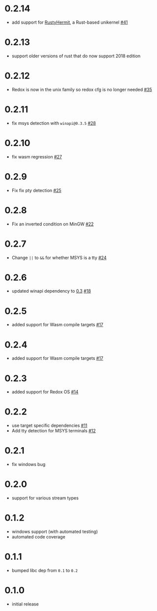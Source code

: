 # 0.2.14

* add support for [RustyHermit](https://github.com/hermitcore/libhermit-rs), a Rust-based unikernel [#41](https://github.com/softprops/atty/pull/41)

# 0.2.13

* support older versions of rust that do now support 2018 edition

# 0.2.12

* Redox is now in the unix family so redox cfg is no longer needed [#35](https://github.com/softprops/atty/pull/35)

# 0.2.11

* fix msys detection with `winapi@0.3.5` [#28](https://github.com/softprops/atty/pull/28)

# 0.2.10

* fix wasm regression [#27](https://github.com/softprops/atty/pull/27)

# 0.2.9

* Fix fix pty detection [#25](https://github.com/softprops/atty/pull/25)

# 0.2.8

* Fix an inverted condition on MinGW [#22](https://github.com/softprops/atty/pull/22)

# 0.2.7

* Change `||` to `&&` for whether MSYS is a tty [#24](https://github.com/softprops/atty/pull/24/)

# 0.2.6

* updated winapi dependency to [0.3](https://retep998.github.io/blog/winapi-0.3/) [#18](https://github.com/softprops/atty/pull/18)

# 0.2.5

* added support for Wasm compile targets [#17](https://github.com/softprops/atty/pull/17)

# 0.2.4

* added support for Wasm compile targets [#17](https://github.com/softprops/atty/pull/17)

# 0.2.3

* added support for Redox OS [#14](https://github.com/softprops/atty/pull/14)

# 0.2.2

* use target specific dependencies [#11](https://github.com/softprops/atty/pull/11)
* Add tty detection for MSYS terminals [#12](https://github.com/softprops/atty/pull/12)

# 0.2.1

* fix windows bug

# 0.2.0

* support for various stream types

# 0.1.2

* windows support (with automated testing)
* automated code coverage

# 0.1.1

* bumped libc dep from `0.1` to `0.2`

# 0.1.0

* initial release
